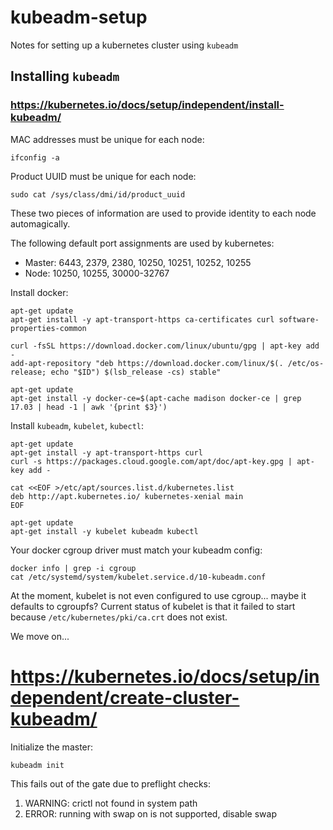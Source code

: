 # kubeadm-setup
Notes for setting up a kubernetes cluster using `kubeadm`

## Installing `kubeadm`

### https://kubernetes.io/docs/setup/independent/install-kubeadm/

MAC addresses must be unique for each node:
```
ifconfig -a
```

Product UUID must be unique for each node:
```
sudo cat /sys/class/dmi/id/product_uuid
```

These two pieces of information are used to provide identity to each node automagically.

The following default port assignments are used by kubernetes:

* Master: 6443, 2379, 2380, 10250, 10251, 10252, 10255
* Node: 10250, 10255, 30000-32767

Install docker:

```
apt-get update
apt-get install -y apt-transport-https ca-certificates curl software-properties-common

curl -fsSL https://download.docker.com/linux/ubuntu/gpg | apt-key add -
add-apt-repository "deb https://download.docker.com/linux/$(. /etc/os-release; echo "$ID") $(lsb_release -cs) stable"

apt-get update
apt-get install -y docker-ce=$(apt-cache madison docker-ce | grep 17.03 | head -1 | awk '{print $3}')

```

Install `kubeadm`, `kubelet`, `kubectl`:
```
apt-get update
apt-get install -y apt-transport-https curl
curl -s https://packages.cloud.google.com/apt/doc/apt-key.gpg | apt-key add -

cat <<EOF >/etc/apt/sources.list.d/kubernetes.list
deb http://apt.kubernetes.io/ kubernetes-xenial main
EOF

apt-get update
apt-get install -y kubelet kubeadm kubectl
```

Your docker cgroup driver must match your kubeadm config:
```
docker info | grep -i cgroup
cat /etc/systemd/system/kubelet.service.d/10-kubeadm.conf
```

At the moment, kubelet is not even configured to use cgroup... maybe it defaults to cgroupfs?
Current status of kubelet is that it failed to start because `/etc/kubernetes/pki/ca.crt` does not exist.

We move on...

# https://kubernetes.io/docs/setup/independent/create-cluster-kubeadm/

Initialize the master:
```
kubeadm init
```

This fails out of the gate due to preflight checks:

1. WARNING: crictl not found in system path
2. ERROR: running with swap on is not supported, disable swap

